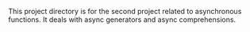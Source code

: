 This project directory is for the second project related to asynchronous functions. It deals with async generators and async comprehensions.